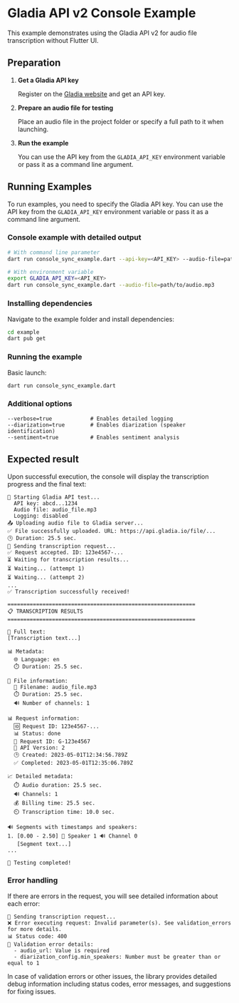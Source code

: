 # Gladia API v2 Console Example

This example demonstrates using the Gladia API v2 for audio file transcription without Flutter UI.

## Preparation

1. **Get a Gladia API key**
   
   Register on the [Gladia website](https://app.gladia.io/) and get an API key.

2. **Prepare an audio file for testing**
   
   Place an audio file in the project folder or specify a full path to it when launching.

3. **Run the example**
   
   You can use the API key from the `GLADIA_API_KEY` environment variable or pass it as a command line argument.

## Running Examples

To run examples, you need to specify the Gladia API key. You can use the API key from the `GLADIA_API_KEY` environment variable or pass it as a command line argument.

### Console example with detailed output

```bash
# With command line parameter
dart run console_sync_example.dart --api-key=<API_KEY> --audio-file=path/to/audio.mp3

# With environment variable
export GLADIA_API_KEY=<API_KEY>
dart run console_sync_example.dart --audio-file=path/to/audio.mp3
```

### Installing dependencies

Navigate to the example folder and install dependencies:

```bash
cd example
dart pub get
```

### Running the example

Basic launch:
```bash
dart run console_sync_example.dart
```

### Additional options

```
--verbose=true            # Enables detailed logging
--diarization=true        # Enables diarization (speaker identification)
--sentiment=true          # Enables sentiment analysis
```

## Expected result

Upon successful execution, the console will display the transcription progress and the final text:

```
🚀 Starting Gladia API test...
  API key: abcd...1234
  Audio file: audio_file.mp3
  Logging: disabled
📤 Uploading audio file to Gladia server...
✅ File successfully uploaded. URL: https://api.gladia.io/file/...
🕒 Duration: 25.5 sec.
🔄 Sending transcription request...
✅ Request accepted. ID: 123e4567-...
⏳ Waiting for transcription results...
⏳ Waiting... (attempt 1)
⏳ Waiting... (attempt 2)
...
✅ Transcription successfully received!

===========================================================
📋 TRANSCRIPTION RESULTS
===========================================================

📝 Full text:
[Transcription text...]

📊 Metadata:
  🌐 Language: en
  ⏱️ Duration: 25.5 sec.

📁 File information:
  📄 Filename: audio_file.mp3
  ⏱️ Duration: 25.5 sec.
  🔊 Number of channels: 1

📊 Request information:
  🆔 Request ID: 123e4567-...
  📊 Status: done
  🔖 Request ID: G-123e4567
  🔢 API Version: 2
  🕒 Created: 2023-05-01T12:34:56.789Z
  ✅ Completed: 2023-05-01T12:35:06.789Z

📈 Detailed metadata:
  ⏱️ Audio duration: 25.5 sec.
  🔊 Channels: 1
  💰 Billing time: 25.5 sec.
  ⏲️ Transcription time: 10.0 sec.

🔊 Segments with timestamps and speakers:
1. [0.00 - 2.50] 👤 Speaker 1 🔊 Channel 0
   [Segment text...]
...

🎉 Testing completed!
```

### Error handling

If there are errors in the request, you will see detailed information about each error:

```
🔄 Sending transcription request...
❌ Error executing request: Invalid parameter(s). See validation_errors for more details.
📊 Status code: 400
🚫 Validation error details:
  - audio_url: Value is required
  - diarization_config.min_speakers: Number must be greater than or equal to 1
```

In case of validation errors or other issues, the library provides detailed debug information including status codes, error messages, and suggestions for fixing issues. 